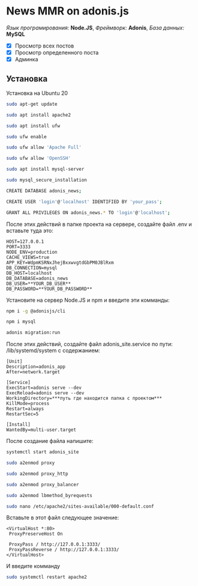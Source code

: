 # News MMR on adonis.js

*Язык програмирования:* **Node.JS**, *Фреймворк:* **Adonis**, *База данных:* **MySQL**

- [x] Просмотр всех постов
- [x] Просмотр определенного поста
- [x] Админка

## Установка
Установка на Ubuntu 20
```bash
sudo apt-get update

sudo apt install apache2

sudo apt install ufw

sudo ufw enable

sudo ufw allow 'Apache Full'

sudo ufw allow 'OpenSSH'

sudo apt install mysql-server

sudo mysql_secure_installation

CREATE DATABASE adonis_news;

CREATE USER 'login'@'localhost' IDENTIFIED BY 'your_pass';

GRANT ALL PRIVILEGES ON adonis_news.* TO 'login'@'localhost';
```

После этих действий в папке проекта на сервере, создайте файл .env и вставьте туда это:

```
HOST=127.0.0.1
PORT=3333
NODE_ENV=production
CACHE_VIEWS=true
APP_KEY=WdpmKSRNxJhejBxxwvgtdGbPM0JBlRxm
DB_CONNECTION=mysql
DB_HOST=localhost
DB_DATABASE=adonis_news
DB_USER=**YOUR_DB_USER**
DB_PASSWORD=**YOUR_DB_PASSWORD**
```

Установите на сервер Node.JS и npm и введите эти комманды:

```bash
npm i -g @adonisjs/cli

npm i mysql

adonis migration:run
```

После этих действий, создайте файл adonis_site.service по пути: /lib/systemd/system с содержанием:
```
[Unit]
Description=adonis_app
After=network.target

[Service]
ExecStart=adonis serve --dev
ExecReload=adonis serve --dev
WorkingDirectory=***путь где находится папка с проектом***
KillMode=process
Restart=always
RestartSec=5

[Install]
WantedBy=multi-user.target
```

После создание файла напишите:

```bash
systemctl start adonis_site

sudo a2enmod proxy

sudo a2enmod proxy_http

sudo a2enmod proxy_balancer

sudo a2enmod lbmethod_byrequests

sudo nano /etc/apache2/sites-available/000-default.conf
```

Вставьте в этот файл следующее значение:

```
<VirtualHost *:80>
 ProxyPreserveHost On

 ProxyPass / http://127.0.0.1:3333/
 ProxyPassReverse / http://127.0.0.1:3333/
</VirtualHost>
```

И введите комманду
```bash
sudo systemctl restart apache2
```
